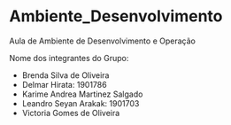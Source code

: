 # Ambiente_Desenvolvimento
Aula de Ambiente de Desenvolvimento e Operação

Nome dos integrantes do Grupo:
- Brenda Silva de Oliveira
- Delmar Hirata: 1901786
- Karime Andrea Martinez Salgado
- Leandro Seyan Arakak: 1901703
- Victoria Gomes de Oliveira
